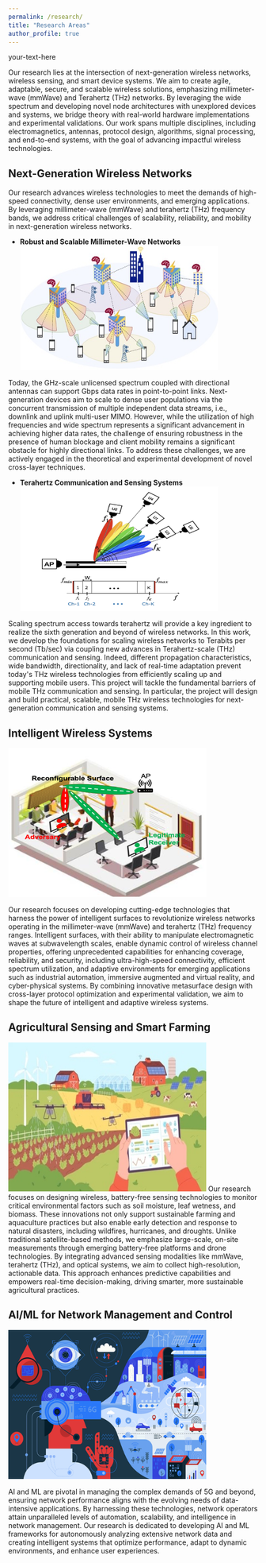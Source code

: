 ```yaml
---
permalink: /research/
title: "Research Areas"
author_profile: true
---
```

<div style="text-align: justify"> your-text-here </div>

<!--Our research lies at the intersection of next-generation wireless networks, wireless
sensing, and smart device systems. We are particularly interested in creating agile, adaptable, smart, secure, and
scalable wireless systems with an emphasis on millimeter-wave (mmWave) and Terahertz (THz) networks,
providing a solution that exploits the large swath of the spectrum flexibly and incorporates novel
node architectures with unexplored devices and systems. We strive to combine theory and real-world hardware implementation and experimental evaluation to motivate, develop, and validate our research, with the hope of impacting real-world wireless systems. The research is multi-disciplinary, cutting across electromagnetics and antennas to protocol design, algorithm, signal processing, and end-to-end systems.-->
Our research lies at the intersection of next-generation wireless networks, wireless
sensing, and smart device systems. We aim to create agile, adaptable, secure, and scalable wireless solutions, emphasizing millimeter-wave (mmWave) and Terahertz (THz) networks. By leveraging the wide spectrum and developing novel node architectures with unexplored devices and systems, we bridge theory with real-world hardware implementations and experimental validations. Our work spans multiple disciplines, including electromagnetics, antennas, protocol design, algorithms, signal processing, and end-to-end systems, with the goal of advancing impactful wireless technologies.



<!--## Robust and Scalable Millimeter-Wave Networks
<div class="float: right"></div> <img align="center;" src="../images/Scenario_mmwave_long.jpg" width="550" height="250">

Today, the GHz-scale unlicensed spectrum coupled with directional antennas can support Gbps data
rates in point-to-point links. Next-generation devices aim to scale to dense user populations via the
concurrent transmission of multiple independent data streams, i.e., downlink and uplink multi-user
MIMO. However, while the utilization of high frequencies and wide spectrum represents a significant advancement in achieving higher data rates, the challenge of ensuring robustness in the presence of human blockage and client mobility remains a significant obstacle for highly directional links. 
To address these challenges, we are actively engaged in the theoretical and experimental development of novel cross-layer techniques. 
These techniques aim to enable adaptable and resilient mm-Wave networks that can effectively scale to accommodate dense user populations. -->


## Next-Generation Wireless Networks 
Our research advances wireless technologies to meet the demands of high-speed connectivity, dense user environments, and emerging applications. By leveraging millimeter-wave (mmWave) and terahertz (THz) frequency bands, we address critical challenges of scalability, reliability, and mobility in next-generation wireless networks.
  * **Robust and Scalable Millimeter-Wave Networks**
    <div class="float: right"></div> <img align=" center;" src="../images/Scenario_mmwave_long.jpg" width="400" height="250">
  
   Today, the GHz-scale unlicensed spectrum coupled with directional antennas can support Gbps data rates in point-to-point links. Next-generation devices aim to scale to dense user populations via the concurrent transmission of multiple independent data streams, i.e., downlink and uplink multi-user MIMO. However, while the utilization of high frequencies and wide spectrum represents a significant advancement in achieving higher   data rates, the challenge of ensuring robustness in the presence of human blockage and client mobility remains a significant obstacle for highly directional links. To address these challenges, we are actively engaged in the theoretical and experimental development of novel cross-layer techniques. 
 * **Terahertz Communication and Sensing Systems**
    <div class="float: right"></div> <img align=" center;" src="../images/MU_THz.png" width="400" height="250">

  Scaling spectrum access towards terahertz will provide a key ingredient to realize the sixth generation
  and beyond of wireless networks. In this work, we develop the foundations for scaling wireless networks to
  Terabits per second (Tb/sec) via coupling new advances in Terahertz-scale (THz) communication and
  sensing. Indeed, different propagation characteristics, wide bandwidth, directionality, and lack of real-time adaptation prevent     today's THz wireless technologies from efficiently scaling up and supporting mobile users. This project will tackle the fundamental 
 barriers of mobile THz communication and sensing. In particular, the project will design and build practical, scalable, mobile THz 
 wireless technologies for next-generation communication and sensing systems. 

## Intelligent Wireless Systems
<!-- <div class="pull-right"> <img align="right;" src="../images/Smartsurfaces_Security.png" width="400" height="300"> -->
<!-- <img style="float: right;" src="../images/Smartsurfaces_Security.png" width="400" height="300"> -->
<div class="float: right"> </div> <img src="../images/Smartsurfaces_Security.png" width="400" height="300"/>
  
<!--Our research focuses on developing cutting-edge technologies that harness the power of intelligent surfaces to revolutionize wireless networks operating in the millimeter-wave (mmWave) and terahertz (THz) frequency ranges. These frequencies hold immense potential for ultra-high-speed connectivity and support for next-generation applications, including industrial automation, augmented and virtual reality, and cyber-physical systems. Intelligent surfaces serve as intelligent reflectors or transmissive  dynamically modifying wireless channel properties to enhance coverage, reliability, and security. Through cross-layer PHY/MAC protocol design and rigorous experimental evaluations, we dynamically 
reprogram channel properties, ensuring optimal transmission conditions and mitigating challenges posed by human blockage and client mobility.-->

Our research focuses on developing cutting-edge technologies that harness the power of intelligent surfaces to revolutionize wireless networks operating in the millimeter-wave (mmWave) and terahertz (THz) frequency ranges.  Intelligent surfaces, with their ability to manipulate electromagnetic waves at subwavelength scales, enable dynamic control of wireless channel properties, offering unprecedented capabilities for enhancing coverage, reliability, and security, including ultra-high-speed connectivity, efficient spectrum utilization, and adaptive environments for emerging applications such as industrial automation, immersive augmented and virtual reality, and cyber-physical systems. By combining innovative metasurface design with cross-layer protocol optimization and experimental validation, we aim to shape the future of intelligent and adaptive wireless systems.
<!-- ## Physical Layer Wireless Security 
In the rapidly advancing world of wirelessly interconnected devices, security has emerged as a paramount concern. We delve into the security vulnerabilities prevalent in next-generation wireless communications, including the advanced 5G and future networks. Our focus will be on exploring the potential of smart devices and systems and leveraging the high directionality of links at mmWave and THz frequencies to bolster the resilience of wireless networks against malicious attacks despite the highly focused transmissions.-->
<!--Highly directional links are often cited as inherently resilient to passive eavesdropping despite a lack of empirical evidence. In our work, we experimentally study eavesdropping of highly directional links generated by large antenna arrays and THz antennas and demonstrate practical eavesdropping threats despite the highly focused transmissions.-->

## Agricultural Sensing and Smart Farming
<div class="float: right"> </div> <img src="../images/smart-farming-management.jpg" width="400" height="300"/>
Our research focuses on designing wireless, battery-free sensing technologies to monitor critical environmental factors such as soil moisture, leaf wetness, and biomass. These innovations not only support sustainable farming and aquaculture practices but also enable early detection and response to natural disasters, including wildfires, hurricanes, and droughts. Unlike traditional satellite-based methods, we emphasize large-scale, on-site measurements through emerging battery-free platforms and drone technologies. By integrating advanced sensing modalities like mmWave, terahertz (THz), and optical systems, we aim to collect high-resolution, actionable data. This approach enhances predictive capabilities and empowers real-time decision-making, driving smarter, more sustainable agricultural practices.

## AI/ML for Network Management and Control 
<div class="float: right"> </div> <img src="../images/6g_AI_Networks.png" width="400" height="300"/>

AI and ML are pivotal in managing the complex demands of 5G and beyond, ensuring network performance aligns with the evolving needs of data-intensive applications. By harnessing these technologies, network operators attain unparalleled levels of automation, scalability, and intelligence in network management. Our research is dedicated to developing AI and ML frameworks for autonomously analyzing extensive network data and creating intelligent systems that optimize performance, adapt to dynamic environments, and enhance user experiences. 
<!--predicting issues, and dynamically optimizing network parameters for various applications.-->
